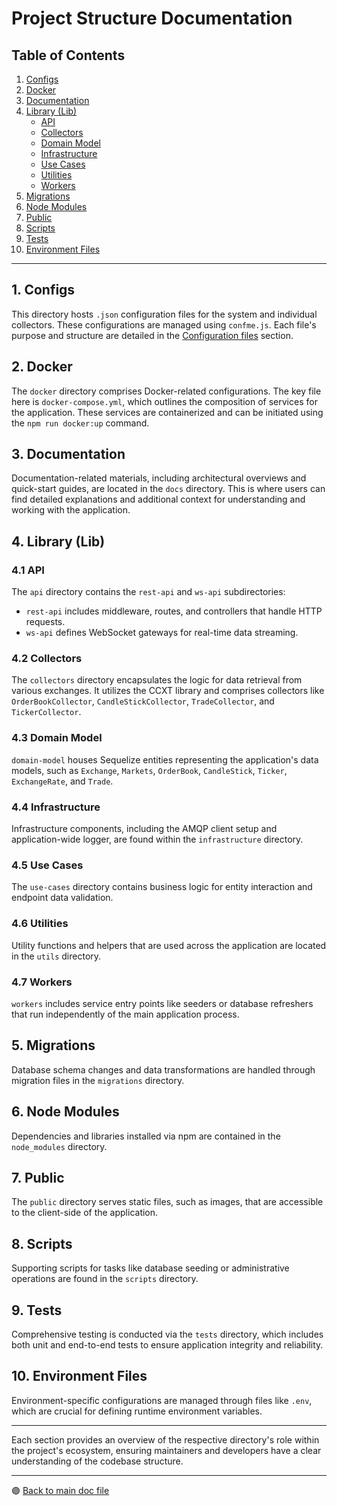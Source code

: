 # Project Structure Documentation

## Table of Contents
1. [Configs](#1-configs)
2. [Docker](#2-docker)
3. [Documentation](#3-documentation)
4. [Library (Lib)](#4-library-lib)
   - [API](#41-api)
   - [Collectors](#42-collectors)
   - [Domain Model](#43-domain-model)
   - [Infrastructure](#44-infrastructure)
   - [Use Cases](#45-use-cases)
   - [Utilities](#46-utilities)
   - [Workers](#47-workers)
5. [Migrations](#5-migrations)
6. [Node Modules](#6-node-modules)
7. [Public](#7-public)
8. [Scripts](#8-scripts)
9. [Tests](#9-tests)
10. [Environment Files](#10-environment-files)

---

## 1. Configs

This directory hosts `.json` configuration files for the system and individual collectors. These configurations are managed using `confme.js`. Each file's purpose and structure are detailed in the [Configuration files](../../README.md#configuration-guides) section.

## 2. Docker

The `docker` directory comprises Docker-related configurations. The key file here is `docker-compose.yml`, which outlines the composition of services for the application. These services are containerized and can be initiated using the `npm run docker:up` command.

## 3. Documentation

Documentation-related materials, including architectural overviews and quick-start guides, are located in the `docs` directory. This is where users can find detailed explanations and additional context for understanding and working with the application.

## 4. Library (Lib)

### 4.1 API

The `api` directory contains the `rest-api` and `ws-api` subdirectories:
- `rest-api` includes middleware, routes, and controllers that handle HTTP requests.
- `ws-api` defines WebSocket gateways for real-time data streaming.

### 4.2 Collectors

The `collectors` directory encapsulates the logic for data retrieval from various exchanges. It utilizes the CCXT library and comprises collectors like `OrderBookCollector`, `CandleStickCollector`, `TradeCollector`, and `TickerCollector`.

### 4.3 Domain Model

`domain-model` houses Sequelize entities representing the application's data models, such as `Exchange`, `Markets`, `OrderBook`, `CandleStick`, `Ticker`, `ExchangeRate`, and `Trade`.

### 4.4 Infrastructure

Infrastructure components, including the AMQP client setup and application-wide logger, are found within the `infrastructure` directory.

### 4.5 Use Cases

The `use-cases` directory contains business logic for entity interaction and endpoint data validation.

### 4.6 Utilities

Utility functions and helpers that are used across the application are located in the `utils` directory.

### 4.7 Workers

`workers` includes service entry points like seeders or database refreshers that run independently of the main application process.

## 5. Migrations

Database schema changes and data transformations are handled through migration files in the `migrations` directory.

## 6. Node Modules

Dependencies and libraries installed via npm are contained in the `node_modules` directory.

## 7. Public

The `public` directory serves static files, such as images, that are accessible to the client-side of the application.

## 8. Scripts

Supporting scripts for tasks like database seeding or administrative operations are found in the `scripts` directory.

## 9. Tests

Comprehensive testing is conducted via the `tests` directory, which includes both unit and end-to-end tests to ensure application integrity and reliability.

## 10. Environment Files

Environment-specific configurations are managed through files like `.env`, which are crucial for defining runtime environment variables.

---

Each section provides an overview of the respective directory's role within the project's ecosystem, ensuring maintainers and developers have a clear understanding of the codebase structure.

---

 🟣 [Back to main doc file](../../README.md)
